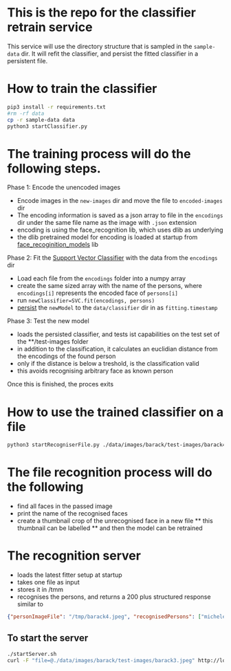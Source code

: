 # This is the repo for the classifier retrain service

This service will use the directory structure that is sampled in the `sample-data` dir. It will refit the classifier, and persist the fitted classifier in a persistent file. 

# How to train the classifier
```bash
pip3 install -r requirements.txt
#rm -rf data
cp -r sample-data data
python3 startClassifier.py
```

# The training process will do the following steps.

Phase 1: Encode the unencoded images
* Encode images in the `new-images` dir and move the file to `encoded-images` dir
* The encoding information is saved as a json array to file in the `encodings` dir under the same file name as the image with `.json` extension
* encoding is using the face_recognition lib, which uses dlib as underlying
* the dlib pretrained model for encoding is loaded at startup from [face_recoginition_models](https://github.com/ageitgey/face_recognition_models/tree/master/face_recognition_models/models) lib


Phase 2: Fit the [Support Vector Classifier](https://scikit-learn.org/stable/modules/svm.html#svm-classification) with the data from the `encodings` dir
* Load each file from the `encodings` folder into a numpy array
* create the same sized array with the name of the persons, where `encodings[i]` represents the encoded face of `persons[i]`
* run `newClassifier=SVC.fit(encodings, persons)`
* [persist](https://scikit-learn.org/stable/modules/model_persistence.html) the `newModel` to the `data/classifier` dir in as `fitting.timestamp` 

Phase 3: Test the new model
* loads the persisted classifier, and tests ist capabilities on the test set of the **/test-images folder
* in addition to the classification, it calculates an euclidian distance from the encodings of the found person
* only if the distance is below a treshold, is the classification valid
* this avoids recognising arbitrary face as known person


Once this is finished, the proces exits

# How to use the trained classifier on a file
```bash
python3 startRecogniserFile.py ./data/images/barack/test-images/barack4.jpeg
```

# The file recognition process will do the following
* find all faces in the passed image
* print the name of the recognised faces
* create a thumbnail crop of the unrecognised face in a new file
** this thumbnail can be labelled
** and then the model can be retrained

# The recognition server
* loads the latest fitter setup at startup
* takes one file as input
* stores it in /tmm
* recognises the persons, and returns a 200 plus structured response similar to
```json
{"personImageFile": "/tmp/barack4.jpeg", "recognisedPersons": ["michele", "barack"], "unknownPersons": []}
```

## To start the server 
```bash
./startServer.sh
curl -F "file=@./data/images/barack/test-images/barack3.jpeg" http://localhost:5000/recognition/singe-image
```
